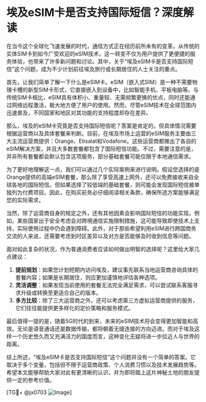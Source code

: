 # 埃及eSIM卡是否支持国际短信？深度解读

在当今这个全球化飞速发展的时代，通信方式正在经历前所未有的变革。从传统的实体SIM卡到如今广受欢迎的eSIM技术，这一转变不仅为用户提供了更便捷的服务体验，也带来了许多新问题和讨论。其中，关于“埃及eSIM卡是否支持国际短信”这个问题，成为不少计划前往埃及旅行或长期居住的人士关注的重点。

首先，让我们简单了解一下什么是eSIM卡。eSIM（嵌入式SIM）是一种不需要物理卡槽的新型SIM卡形式，它直接嵌入到设备中，比如智能手机、平板电脑等。与传统SIM卡相比，eSIM具有体积小、重量轻、无需频繁更换的优点，同时还能通过网络远程激活，极大地方便了用户的使用。然而，尽管eSIM技术在全球范围内迅速普及，不同国家和地区对其功能的支持程度却存在差异。

那么，埃及的eSIM卡究竟是否支持国际短信呢？答案是肯定的，但具体情况需要根据运营商以及具体套餐来判断。目前，在埃及市场上运营的eSIM服务主要由三大主流运营商提供：Orange、Etisalat和Vodafone。这些运营商都推出了各自的eSIM解决方案，并且大多数套餐都包含了国际短信功能。不过，需要注意的是，并非所有套餐都会默认包含这项服务，部分基础套餐可能仅限于本地通信需求。

为了更好地理解这一点，我们可以通过几个实际案例来进行说明。假设您选择的是Orange提供的高端eSIM套餐，那么除了享受高速上网外，还可以免费接收来自全球各地的国际短信。但如果选择了较低端的基础套餐，则可能会发现国际短信被单独列为付费项目。因此，在购买前务必仔细阅读相关条款，确保所选方案能够满足您的实际需求。

当然，除了运营商自身的规定之外，还有其他因素会影响国际短信的功能实现。例如，某些国家出于安全考虑会对跨境通信实施限制措施，这可能导致即使技术上支持，实际使用过程中仍会遇到障碍。此外，对于那些希望利用eSIM进行跨国商务交流的人来说，还需要考虑到时区差异以及对方是否能够及时收到信息等问题。

面对如此复杂的状况，作为普通消费者应该如何做出明智的选择呢？这里给大家几点建议：

1. **提前规划**：如果您计划短期内访问埃及，建议事先联系当地运营商咨询具体的套餐内容；如果是长期居住，则应更加谨慎地评估各种选项。
2. **灵活调整**：如果发现当前使用的套餐无法完全满足需求，可以尝试联系客服寻求升级或转换至更适合自己的版本。
3. **多方比较**：除了三大运营商之外，还可以考虑第三方虚拟运营商提供的服务，它们往往能提供更多样化的定价策略和服务模式。

最后值得一提的是，随着5G时代的到来，未来的eSIM技术将会变得更加智能和高效。无论是语音通话还是数据传输，都将朝着无缝连接的方向迈进。而对于埃及这样一个历史悠久而又充满活力的国度而言，这种变化无疑将进一步拉近人与世界的距离。

综上所述，“埃及eSIM卡是否支持国际短信”这个问题并没有一个简单的答案。它取决于多个变量，包括但不限于运营商政策、个人消费习惯以及技术发展趋势等。希望本文能够帮助大家对此有更清晰的认识，并为即将踏上这片神秘土地的朋友提供一定的参考价值。

[TG💪+ @jx0703 ![Image](https://github.com/user-attachments/assets/dbca1d08-cadb-493c-b0ec-ad6f7a83f270)]